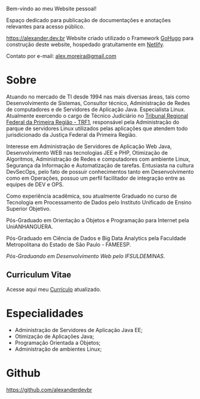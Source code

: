 Bem-vindo ao meu Website pessoal!

Espaço dedicado para publicação de documentações e anotações relevantes para acesso público.

<https://alexander.dev.br> Website criado utilizado o Framework [GoHugo](https://gohugo.io/) para construção deste website, hospedado gratuitamente em [Netlify](https://app.netlify.com).

Contato por e-mail: <alex.moreira@gmail.com>

# Sobre
Atuando no mercado de TI desde 1994 nas mais diversas áreas, tais como Desenvolvimento de Sistemas, Consultor técnico, Administração de Redes de computadores e de Servidores de Aplicação Java. Especialista Linux. Atualmente exercendo o cargo de Técnico Judiciário no [Tribunal Regional Federal da Primeira Região - TRF1](https://www.trf1.jus.br/trf1/home/), responsável pela Administração do parque de servidores Linux utilizados pelas aplicações que atendem todo jurisdicionado da Justiça Federal da Primeira Região.

Interesse em Administração de Servidores de Aplicação Web Java, Desenvolvimento WEB nas tecnologias JEE e PHP, Otimização de Algoritmos, Administração de Redes e computadores com ambiente Linux, Segurança da Informação e Automatização de tarefas. Entusiasta na cultura DevSecOps, pelo fato de possuir conhecimentos tanto em Desenvolvimento como em Operações, possuo um perfil facilitador de integração entre as equipes de DEV e OPS.

Como experiência acadêmica, sou atualmente Graduado no curso de Tecnologia em Processamento de Dados pelo Instituto Unificado de Ensino Superior Objetivo.

Pós-Graduado em Orientação a Objetos e Programação para Internet pela UniANHANGUERA.

Pós-Graduado em Ciência de Dados e Big Data Analytics pela Faculdade Metropolitana do Estado de São Paulo - FAMEESP.

_Pós-Graduando em Desenvolvimento Web pelo IFSULDEMINAS_.

## Curriculum Vitae
Acesse aqui meu [Currículo](curriculum.md) atualizado.

# Especialidades
- Administração de Servidores de Aplicação Java EE;
- Otimização de Aplicações Java;
- Programação Orientada a Objetos;
- Administração de ambientes Linux;

# Github
<https://github.com/alexanderdevbr>
